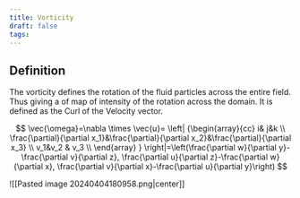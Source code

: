```yaml
---
title: Vorticity
draft: false
tags:
---
```

  
## Definition
The vorticity defines the rotation of the fluid particles across the entire field. Thus giving a of map of intensity of the rotation across the domain. It is defined as the Curl of the Velocity vector.

$$
\vec{\omega}=\nabla \times \vec{u}= \left| {\begin{array}{cc}
    i& j&k  \\
    \frac{\partial}{\partial x_1}&\frac{\partial}{\partial x_2}&\frac{\partial}{\partial x_3}   \\        v_1&v_2 & v_3 \\
 \end{array} } \right|=\left(\frac{\partial w}{\partial y}-\frac{\partial v}{\partial z}, \frac{\partial u}{\partial z}-\frac{\partial w}{\partial x}, \frac{\partial v}{\partial x}-\frac{\partial u}{\partial y}\right)
$$

![[Pasted image 20240404180958.png|center]]



